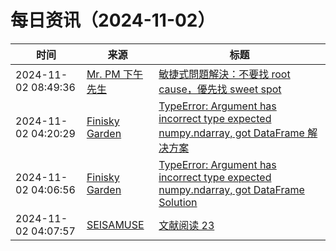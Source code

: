 ﻿# 每日资讯（2024-11-02）

|时间|来源|标题|
|---|---|---|
|2024-11-02 08:49:36|[Mr. PM 下午先生](http://feeds.feedburner.com/pmmustknow)|[敏捷式問題解決：不要找 root cause，優先找 sweet spot](https://mrpm.cc/?p=1694)|
|2024-11-02 04:20:29|[Finisky Garden](https://finisky.github.io/atom.xml)|[TypeError: Argument has incorrect type expected numpy.ndarray, got DataFrame 解决方案](https://finisky.github.io/argument-incorrect-type-expected-ndarray/)|
|2024-11-02 04:06:56|[Finisky Garden](https://finisky.github.io/atom.xml)|[TypeError: Argument has incorrect type expected numpy.ndarray, got DataFrame Solution](https://finisky.github.io/en/argument-incorrect-type-expected-ndarray/)|
|2024-11-02 04:07:57|[SEISAMUSE](https://www.seis-jun.xyz/atom.xml)|[文献阅读 23 ](http://www.seis-jun.xyz/paper-reading-23)|
